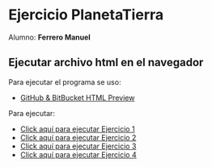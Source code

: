 
# Ejercicio PlanetaTierra

Alumno: **Ferrero Manuel**

## Ejecutar archivo html en el navegador

Para ejecutar el programa se uso:

* [GitHub & BitBucket HTML Preview](https://htmlpreview.github.io/)

Para ejecutar:

* [Click aquí para ejecutar Ejercicio 1](https://htmlpreview.github.io/?https://github.com/ferrero-manuel/sistemas-graficos/blob/main/Entregas/03_demoPlanetaTierra/index_ejercicio1.html)
* [Click aquí para ejecutar Ejercicio 2](https://htmlpreview.github.io/?https://github.com/ferrero-manuel/sistemas-graficos/blob/main/Entregas/03_demoPlanetaTierra/index_ejercicio2.html) 
* [Click aquí para ejecutar Ejercicio 3](https://htmlpreview.github.io/?https://github.com/ferrero-manuel/sistemas-graficos/blob/main/Entregas/03_demoPlanetaTierra/index_ejercicio3.html) 
* [Click aquí para ejecutar Ejercicio 4](https://htmlpreview.github.io/?https://github.com/ferrero-manuel/sistemas-graficos/blob/main/Entregas/03_demoPlanetaTierra/index_ejercicio4.html) 
